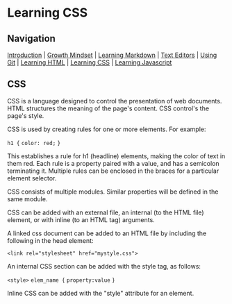 # Learning CSS

## Navigation

[Introduction](https://frazmatic.github.io/reading-notes/) | [Growth Mindset](https://frazmatic.github.io/reading-notes/growth-mindset) | [Learning Markdown](https://frazmatic.github.io/reading-notes/learning-markdown) | [Text Editors](https://frazmatic.github.io/reading-notes/text-editor) | [Using Git](https://frazmatic.github.io/reading-notes/using-git) | [Learning HTML](https://frazmatic.github.io/reading-notes/learning-html) | [Learning CSS](https://frazmatic.github.io/reading-notes/learning-css) | [Learning Javascript](https://frazmatic.github.io/reading-notes/learning-javascript)

## CSS

CSS is a language designed to control the presentation of web documents. HTML structures the meaning of the page's content. CSS control's the page's style. 

CSS is used by creating rules for one or more elements. For example:

`h1 {`
    `color: red;`
`}`

This establishes a rule for h1 (headline) elements, making the color of text in them red. Each rule is a property paired with a value, and has a semicolon terminating it. Multiple rules can be enclosed in the braces for a particular element selector.

CSS consists of multiple modules. Similar properties will be defined in the same module.

CSS can be added with an external file, an internal (to the HTML file) element, or with inline (to an HTML tag) arguments. 

A linked css document can be added to an HTML file by including the following in the head element:

`<link rel="stylesheet" href="mystyle.css">`

An internal CSS section can be added with the style tag, as follows:

`<style>`
`elem_name {`
    `property:value`
`}`

Inline CSS can be added with the "style" attribute for an element.

